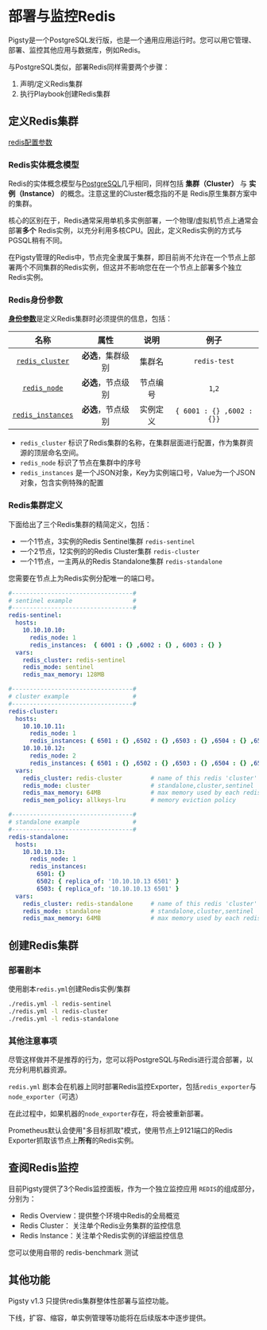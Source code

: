 # 部署与监控Redis

Pigsty是一个PostgreSQL发行版，也是一个通用应用运行时。您可以用它管理、部署、监控其他应用与数据库，例如Redis。

与PostgreSQL类似，部署Redis同样需要两个步骤：

1. 声明/定义Redis集群
2. 执行Playbook创建Redis集群



## 定义Redis集群

[redis配置参数](v-redis.md)



### Redis实体概念模型

Redis的实体概念模型与[PostgreSQL](c-entity.md)几乎相同，同样包括 **集群（Cluster）** 与 **实例（Instance）** 的概念。注意这里的Cluster概念指的不是 Redis原生集群方案中的集群。

核心的区别在于，Redis通常采用单机多实例部署，一个物理/虚拟机节点上通常会部署**多个** Redis实例，以充分利用多核CPU。因此，定义Redis实例的方式与PGSQL稍有不同。

在Pigsty管理的Redis中，节点完全隶属于集群，即目前尚不允许在一个节点上部署两个不同集群的Redis实例，但这并不影响您在在一个节点上部署多个独立Redis实例。



### Redis身份参数

[**身份参数**](v-redis.md#身份参数)是定义Redis集群时必须提供的信息，包括：

|                    名称                     |        属性        |   说明   |         例子         |
| :-----------------------------------------: | :----------------: | :------: | :------------------: |
| [`redis_cluster`](v-redis.md#redis_cluster) | **必选**，集群级别 |  集群名  |      `redis-test`       |
|    [`redis_node`](v-redis.md#redis_node)    | **必选**，节点级别 | 节点编号 | `1`,`2` |
|     [`redis_instances`](v-redis.md#redis_instances)     | **必选**，节点级别 | 实例定义 | `{ 6001 : {} ,6002 : {}}`  |


- `redis_cluster` 标识了Redis集群的名称，在集群层面进行配置，作为集群资源的顶层命名空间。
- `redis_node` 标识了节点在集群中的序号
- `redis_instances` 是一个JSON对象，Key为实例端口号，Value为一个JSON对象，包含实例特殊的配置



### Redis集群定义

下面给出了三个Redis集群的精简定义，包括：
* 一个1节点，3实例的Redis Sentinel集群 `redis-sentinel`
* 一个2节点，12实例的的Redis Cluster集群 `redis-cluster`
* 一个1节点，一主两从的Redis Standalone集群 `redis-standalone`

您需要在节点上为Redis实例分配唯一的端口号。

```yaml
#----------------------------------#
# sentinel example                 #
#----------------------------------#
redis-sentinel:
  hosts:
    10.10.10.10:
      redis_node: 1
      redis_instances:  { 6001 : {} ,6002 : {} , 6003 : {} }
  vars:
    redis_cluster: redis-sentinel
    redis_mode: sentinel
    redis_max_memory: 128MB

#----------------------------------#
# cluster example                  #
#----------------------------------#
redis-cluster:
  hosts:
    10.10.10.11:
      redis_node: 1
      redis_instances: { 6501 : {} ,6502 : {} ,6503 : {} ,6504 : {} ,6505 : {} ,6506 : {} }
    10.10.10.12:
      redis_node: 2
      redis_instances: { 6501 : {} ,6502 : {} ,6503 : {} ,6504 : {} ,6505 : {} ,6506 : {} }
  vars:
    redis_cluster: redis-cluster        # name of this redis 'cluster'
    redis_mode: cluster                 # standalone,cluster,sentinel
    redis_max_memory: 64MB              # max memory used by each redis instance
    redis_mem_policy: allkeys-lru       # memory eviction policy

#----------------------------------#
# standalone example               #
#----------------------------------#
redis-standalone:
  hosts:
    10.10.10.13:
      redis_node: 1
      redis_instances:
        6501: {}
        6502: { replica_of: '10.10.10.13 6501' }
        6503: { replica_of: '10.10.10.13 6501' }
  vars:
    redis_cluster: redis-standalone     # name of this redis 'cluster'
    redis_mode: standalone              # standalone,cluster,sentinel
    redis_max_memory: 64MB              # max memory used by each redis instance
```


## 创建Redis集群


### 部署剧本

使用剧本`redis.yml`创建Redis实例/集群

```bash
./redis.yml -l redis-sentinel
./redis.yml -l redis-cluster
./redis.yml -l redis-standalone
```


### 其他注意事项

尽管这样做并不是推荐的行为，您可以将PostgreSQL与Redis进行混合部署，以充分利用机器资源。

`redis.yml` 剧本会在机器上同时部署Redis监控Exporter，包括`redis_exporter`与`node_exporter`（可选）

在此过程中，如果机器的`node_exporter`存在，将会被重新部署。

Prometheus默认会使用"多目标抓取"模式，使用节点上9121端口的Redis Exporter抓取该节点上**所有**的Redis实例。



## 查阅Redis监控

目前Pigsty提供了3个Redis监控面板，作为一个独立监控应用 `REDIS`的组成部分，分别为：

* Redis Overview：提供整个环境中Redis的全局概览
* Redis Cluster： 关注单个Redis业务集群的监控信息
* Redis Instance：关注单个Redis实例的详细监控信息

您可以使用自带的 redis-benchmark 测试





## 其他功能

Pigsty v1.3 只提供redis集群整体性部署与监控功能。

下线，扩容、缩容，单实例管理等功能将在后续版本中逐步提供。

